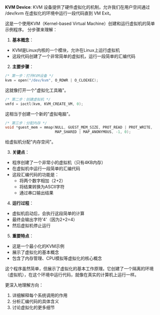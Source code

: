 **KVM Device**: KVM 设备提供了硬件虚拟化的机制，允许我们在用户空间通过 /dev/kvm 在虚拟化的环境中运行一段代码直到 VM Exit。

这是一个使用KVM（Kernel-based Virtual Machine）创建和运行虚拟机的简单示例程序。
分步骤来理解：

1. **基本概念**：
- KVM是Linux内核的一个模块，允许在Linux上运行虚拟机
- 这段代码创建了一个非常简单的虚拟机，运行一段简单的汇编代码

2. **主要步骤**：

```c
/* 第一步：打开KVM设备 */
kvm = open("/dev/kvm", O_RDWR | O_CLOEXEC);
```
这就像打开一个"虚拟化工具箱"。

```c
/* 第二步：创建虚拟机 */
vmfd = ioctl(kvm, KVM_CREATE_VM, 0);
```
这相当于创建一个新的"虚拟电脑"。

```c
/* 第三步：分配内存 */
void *guest_mem = mmap(NULL, GUEST_MEM_SIZE, PROT_READ | PROT_WRITE,
                       MAP_SHARED | MAP_ANONYMOUS, -1, 0);
```
给虚拟机分配"内存空间"。

3. **关键点**：
- 程序创建了一个非常小的虚拟机（只有4KB内存）
- 在虚拟机中运行一段简单的汇编代码
- 这段汇编代码的功能是：
  - 将两个数字相加（2+2）
  - 将结果转换为ASCII字符
  - 通过串口输出结果

4. **运行过程**：
- 虚拟机启动后，会执行这段简单的计算
- 最终会输出字符'4'（因为2+2=4）
- 然后虚拟机停止运行

5. **重要特点**：
- 这是一个最小化的KVM示例
- 展示了虚拟化的基本概念
- 包含了内存管理、CPU模拟等虚拟化的核心概念

这个程序虽然简单，但展示了虚拟化的基本工作原理。它创建了一个隔离的环境（虚拟机），在这个环境中运行代码，就像在真实的计算机上运行一样。

更深入地理解方向：
1. 详细解释每个系统调用的作用
2. 分析汇编代码的具体含义
3. 讨论虚拟化的更多细节



